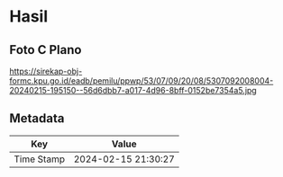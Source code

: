 # Hasil

## Foto C Plano

https://sirekap-obj-formc.kpu.go.id/eadb/pemilu/ppwp/53/07/09/20/08/5307092008004-20240215-195150--56d6dbb7-a017-4d96-8bff-0152be7354a5.jpg


## Metadata

| Key        | Value               |
| ---------- | ------------------- |
| Time Stamp | 2024-02-15 21:30:27 |



